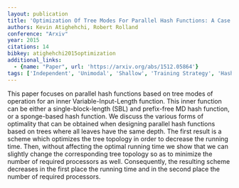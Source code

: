 ```yaml
---
layout: publication
title: 'Optimization Of Tree Modes For Parallel Hash Functions: A Case Study'
authors: Kevin Atighehchi, Robert Rolland
conference: "Arxiv"
year: 2015
citations: 14
bibkey: atighehchi2015optimization
additional_links:
  - {name: "Paper", url: 'https://arxiv.org/abs/1512.05864'}
tags: ['Independent', 'Unimodal', 'Shallow', 'Training Strategy', 'Hashing']
---
```

This paper focuses on parallel hash functions based on tree modes of
operation for an inner Variable-Input-Length function. This inner function can
be either a single-block-length (SBL) and prefix-free MD hash function, or a
sponge-based hash function. We discuss the various forms of optimality that can
be obtained when designing parallel hash functions based on trees where all
leaves have the same depth. The first result is a scheme which optimizes the
tree topology in order to decrease the running time. Then, without affecting
the optimal running time we show that we can slightly change the corresponding
tree topology so as to minimize the number of required processors as well.
Consequently, the resulting scheme decreases in the first place the running
time and in the second place the number of required processors.
